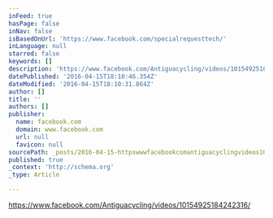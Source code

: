 ```yaml
---
inFeed: true
hasPage: false
inNav: false
isBasedOnUrl: 'https://www.facebook.com/specialrequesttech/'
inLanguage: null
starred: false
keywords: []
description: 'https://www.facebook.com/Antiguacycling/videos/10154925184242316/'
datePublished: '2016-04-15T18:10:46.354Z'
dateModified: '2016-04-15T18:10:31.864Z'
author: []
title: ''
authors: []
publisher:
  name: facebook.com
  domain: www.facebook.com
  url: null
  favicon: null
sourcePath: _posts/2016-04-15-httpswwwfacebookcomantiguacyclingvideos1015492518424.md
published: true
_context: 'http://schema.org'
_type: Article

---
```

https://www.facebook.com/Antiguacycling/videos/10154925184242316/